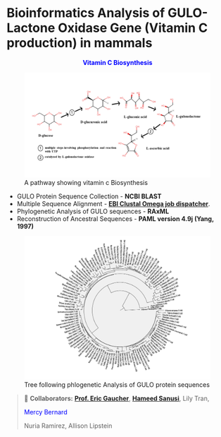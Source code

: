 
# Bioinformatics Analysis of GULO-Lactone Oxidase Gene (Vitamin C production) in mammals

<p style="text-align:center; color:blue"><strong>Vitamin C Biosynthesis</strong></p>
<figure>
    <img src="/Project/vitamin-c-biosynthesis.png"
         alt="Vitamin C Biosynthesis">
    <figcaption>A pathway showing vitamin c Biosynthesis</figcaption>
</figure>

* GULO Protein Sequence Collection - **NCBI BLAST**
* Multiple Sequence Alignment - **[EBI Clustal Omega job dispatcher](https://www.ebi.ac.uk/jdispatcher/msa/clustalo)**.
* Phylogenetic Analysis of GULO sequences - **RAxML**
* Reconstruction of Ancestral Sequences - **PAML version 4.9j (Yang, 1997)**


<figure>
    <img src="/Project/radial-tree.png"
         alt="GULO phylogenetic tree in mammals">
    <figcaption>Tree following phlogenetic Analysis of GULO protein sequences</figcaption>
</figure>


> :memo: **Collaborators:** **[Prof. Eric Gaucher](https://sites.gsu.edu/egaucher)**,  **[Hameed Sanusi](https://sites.google.com/view/hameedsanusi)**, Lily Tran,  <p style="color:blue">Mercy Bernard</p>  Nuria Ramirez, Allison Lipstein

